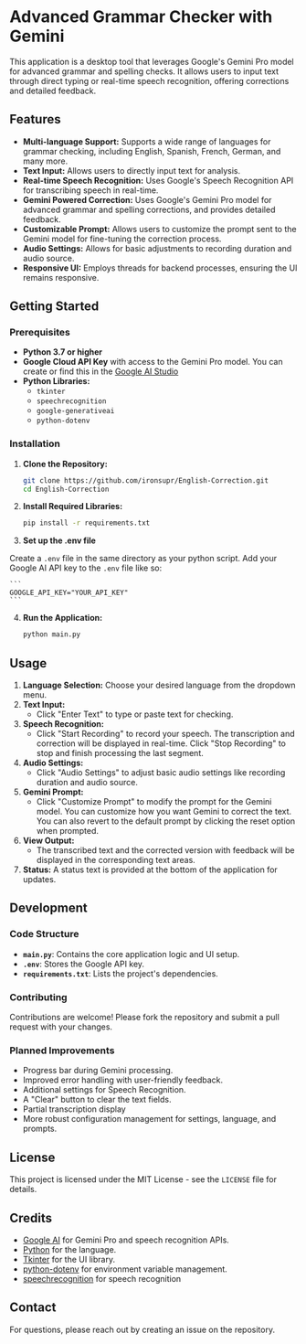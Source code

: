 # Advanced Grammar Checker with Gemini

This application is a desktop tool that leverages Google's Gemini Pro model for advanced grammar and spelling checks. It allows users to input text through direct typing or real-time speech recognition, offering corrections and detailed feedback.

## Features

-   **Multi-language Support:** Supports a wide range of languages for grammar checking, including English, Spanish, French, German, and many more.
-   **Text Input:** Allows users to directly input text for analysis.
-   **Real-time Speech Recognition:** Uses Google's Speech Recognition API for transcribing speech in real-time.
-   **Gemini Powered Correction:** Uses Google's Gemini Pro model for advanced grammar and spelling corrections, and provides detailed feedback.
-   **Customizable Prompt:** Allows users to customize the prompt sent to the Gemini model for fine-tuning the correction process.
-   **Audio Settings:** Allows for basic adjustments to recording duration and audio source.
-   **Responsive UI:** Employs threads for backend processes, ensuring the UI remains responsive.

## Getting Started

### Prerequisites

-   **Python 3.7 or higher**
-   **Google Cloud API Key** with access to the Gemini Pro model. You can create or find this in the [Google AI Studio](https://makersuite.google.com/app/apikey)
-   **Python Libraries:**
    -   `tkinter`
    -   `speechrecognition`
    -   `google-generativeai`
    -   `python-dotenv`

### Installation

1.  **Clone the Repository:**

    ```bash
    git clone https://github.com/ironsupr/English-Correction.git
    cd English-Correction
    ```

2.  **Install Required Libraries:**

    ```bash
    pip install -r requirements.txt
    ```

3. **Set up the .env file**

  Create a `.env` file in the same directory as your python script. Add your Google AI API key to the `.env` file like so:

    ```
    GOOGLE_API_KEY="YOUR_API_KEY"
    ```

4.  **Run the Application:**

    ```bash
    python main.py
    ```
    

## Usage

1.  **Language Selection:** Choose your desired language from the dropdown menu.
2.  **Text Input:**
    -   Click "Enter Text" to type or paste text for checking.
3.  **Speech Recognition:**
    -   Click "Start Recording" to record your speech. The transcription and correction will be displayed in real-time. Click "Stop Recording" to stop and finish processing the last segment.
4.  **Audio Settings:**
    -   Click "Audio Settings" to adjust basic audio settings like recording duration and audio source.
5.  **Gemini Prompt:**
    -   Click "Customize Prompt" to modify the prompt for the Gemini model. You can customize how you want Gemini to correct the text. You can also revert to the default prompt by clicking the reset option when prompted.
6.  **View Output:**
    -   The transcribed text and the corrected version with feedback will be displayed in the corresponding text areas.
7.  **Status:** A status text is provided at the bottom of the application for updates.

## Development

### Code Structure

-   **`main.py`**: Contains the core application logic and UI setup.
-   **`.env`**: Stores the Google API key.
-   **`requirements.txt`**: Lists the project's dependencies.

### Contributing

Contributions are welcome! Please fork the repository and submit a pull request with your changes.

### Planned Improvements

-   Progress bar during Gemini processing.
-   Improved error handling with user-friendly feedback.
-   Additional settings for Speech Recognition.
-   A "Clear" button to clear the text fields.
-   Partial transcription display
-   More robust configuration management for settings, language, and prompts.

## License

This project is licensed under the MIT License - see the `LICENSE` file for details.

## Credits

-   [Google AI](https://ai.google/) for Gemini Pro and speech recognition APIs.
-   [Python](https://www.python.org/) for the language.
-   [Tkinter](https://docs.python.org/3/library/tkinter.html) for the UI library.
-   [python-dotenv](https://github.com/theskumar/python-dotenv) for environment variable management.
-   [speechrecognition](https://pypi.org/project/SpeechRecognition/) for speech recognition

## Contact

For questions, please reach out by creating an issue on the repository.